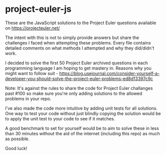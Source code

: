 # project-euler-js

These are the JavaScript solutions to the Project Euler questions available on https://projecteuler.net/

The intent with this is not to simply provide answers but share the challenges I faced when attempting these problems. Every file contains detailed comments on what methods I attempted and why they did/didn't work.

I decided to solve the first 50 Project Euler archived questions in each programming language I am hoping to get mastery in. 
Reasons why you might want to follow suit - https://blog.usejournal.com/consider-yourself-a-developer-you-should-solve-the-project-euler-problems-ed8d13397c9c

Note: It's against the rules to share the code for Project Euler challanges past #100 so make sure you're only adding solutions to the allowed problems in your repo.

I've also made the code more intuitive by adding unit tests for all solutions. One way to test your code without just blindly copying the solution would be to apply the unit test to your code to see if it matches.

A good benchmark to set for yourself would be to aim to solve these in less than 30 minutes without the aid of the internet (including this repo) as much as possible.

Good luck!
